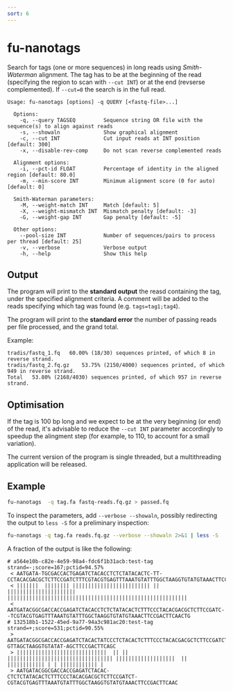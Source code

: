 ```yaml
---
sort: 6
---
```


# fu-nanotags

Search for tags (one or more sequences) in long reads using _Smith-Waterman_ 
alignment.
The tag has to be at the beginning of the read (specifying the region to scan
with `--cut INT`) or at the end (revserse complemented). If `--cut=0` the search
is in the full read.

```
Usage: fu-nanotags [options] -q QUERY [<fastq-file>...]

  Options:
    -q, --query TAGSEQ         Sequence string OR file with the sequence(s) to align against reads
    -s, --showaln              Show graphical alignment
    -c, --cut INT              Cut input reads at INT position [default: 300]
    -x, --disable-rev-comp     Do not scan reverse complemented reads
  
  Alignment options:
    -i, --pct-id FLOAT         Percentage of identity in the aligned region [default: 80.0]
    -m, --min-score INT        Minimum alignment score (0 for auto) [default: 0]
  
  Smith-Waterman parameters:
    -M, --weight-match INT     Match [default: 5]
    -X, --weight-mismatch INT  Mismatch penalty [default: -3]
    -G, --weight-gap INT       Gap penalty [default: -5]

  Other options:
    --pool-size INT            Number of sequences/pairs to process per thread [default: 25]
    -v, --verbose              Verbose output
    -h, --help                 Show this help
```

## Output

The program will print to the **standard output** the reasd containing the tag, 
under the specified alignment criteria.
A comment will be added to the reads specifying which tag was found (e.g. `tags=tag1;tag4`).

The program will print to the **standard error** the number of passing reads per file processed,
and the grand total. 

Example:
```
tradis/fastq_1.fq	60.00% (18/30) sequences printed, of which 8 in reverse strand.
tradis/fastq_2.fq.gz	53.75% (2150/4000) sequences printed, of which 949 in reverse strand.
Total	53.80% (2168/4030) sequences printed, of which 957 in reverse strand.
```

## Optimisation

If the tag is 100 bp long and we expect to be at the very beginning (or end) of the read,
it's advisable to reduce the `--cut INT` parameter accordingly to speedup the alingment
step (for example, to 110, to account for a small variation).

The current version of the program is single threaded, but a multithreading application 
will be released.

## Example

```bash
fu-nanotags  -q tag.fa fastq-reads.fq.gz > passed.fq
```

To inspect the parameters, add `--verbose --showaln`, 
possibly redirecting the output to `less -S` for a preliminary inspection:

```bash
fu-nanotags -q tag.fa reads.fq.gz --verbose --showaln 2>&1 | less -S
```

A fraction of the output is like the following:

```
# a564e10b-c82e-4e59-98a4-fdc6f1b31acb:test-tag strand=-;score=167;pctid=94.57%
 < AATGATA-TGCGACCACTGAGATCTACACCTCTCTATACACTC-TT-CCTACACGACGCTCTTCCGATCTTTCGTACGTGAGTTTAAATGTATTTGGCTAAGGTGTATGTAAACTTCCGACTTCAACTG
 < |||||||  |||||||| ||||||||||||||||||||||||| || ||||||||||||||||||||||  ||||||||||||||||||||||||||||||||||||||||||||||||||||||||||
 < AATGATACGGCGACCACCGAGATCTACACCTCTCTATACACTCTTTCCCTACACGACGCTCTTCCGATC--TCGTACGTGAGTTTAAATGTATTTGGCTAAGGTGTATGTAAACTTCCGACTTCAACTG
# 132518b1-1522-45ed-9a77-94a3c981ac20:test-tag strand=+;score=531;pctid=90.55%
 > AATGATACGGCGACCACCGAGATCTACACTATCCCTCTACACTCTTTCCCTACACGACGCTCTTCCGATCTACGTACGTGAGTTTAAATGT-GTTAGCTAAGGTGTATAT-AGCTTCCGACTTCAGC
 > |||||||||||||||||||||||||||||  || || |||||||||||||||||||||||||||||||||| |||||||||||||||||||  || |||||||||||| | | |||||||||||| |
 > AATGATACGGCGACCACCGAGATCTACAC-CTCTCTATACACTCTTTCCCTACACGACGCTCTTCCGATCT-CGTACGTGAGTTTAAATGTATTTGGCTAAGGTGTATGTAAACTTCCGACTTCAAC
```